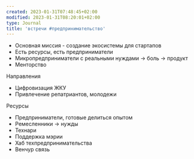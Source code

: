 ```yaml
---
created: 2023-01-31T07:48:45+02:00
modified: 2023-01-31T08:20:01+02:00
type: Journal
title: 'встречи #предпринимательство'
---
```


* Основная миссия - создание экосистемы для стартапов
* Есть ресурсы, есть предприниматели
* Микропредприниматели с реальными нуждами -> боль -> продукт
* Менторство

Направления
* Цифровизация ЖКУ
* Привлечение репатриантов, молодежи

Ресурсы
* Предприниматели, готовые делиться опытом
* Ремесленники -> нужды
* Технари
* Поддержка мэрии
* Хаб техпредпринимательства
* Венчур связь
